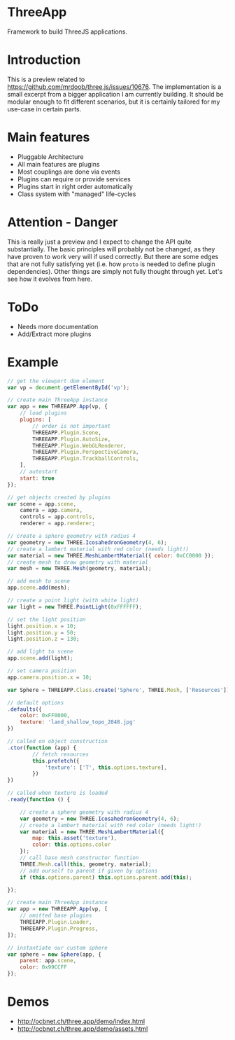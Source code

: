 # ThreeApp

Framework to build ThreeJS applications.

# Introduction

This is a preview related to https://github.com/mrdoob/three.js/issues/10676.
The implementation is a small excerpt from a bigger application I am currently
building. It should be modular enough to fit different scenarios, but it is
certainly tailored for my use-case in certain parts.

# Main features

- Pluggable Architecture
- All main features are plugins
- Most couplings are done via events
- Plugins can require or provide services
- Plugins start in right order automatically
- Class system with "managed" life-cycles

# Attention - Danger

This is really just a preview and I expect to change the API quite substantially.
The basic principles will probably not be changed, as they have proven to work
very will if used correctly. But there are some edges that are not fully satisfying
yet (i.e. how `proto` is needed to define plugin dependencies). Other things are
simply not fully thought through yet. Let's see how it evolves from here.

# ToDo

- Needs more documentation
- Add/Extract more plugins

# Example

```js
// get the viewport dom element
var vp = document.getElementById('vp');

// create main ThreeApp instance
var app = new THREEAPP.App(vp, {
	// load plugins
	plugins: [
		// order is not important
		THREEAPP.Plugin.Scene,
		THREEAPP.Plugin.AutoSize,
		THREEAPP.Plugin.WebGLRenderer,
		THREEAPP.Plugin.PerspectiveCamera,
		THREEAPP.Plugin.TrackballControls,
	],
	// autostart
	start: true
});

// get objects created by plugins
var scene = app.scene,
	camera = app.camera,
	controls = app.controls,
	renderer = app.renderer;

// create a sphere geometry with radius 4
var geometry = new THREE.IcosahedronGeometry(4, 6);
// create a lambert material with red color (needs light!)
var material = new THREE.MeshLambertMaterial({ color: 0xCC0000 });
// create mesh to draw geometry with material
var mesh = new THREE.Mesh(geometry, material);

// add mesh to scene
app.scene.add(mesh);

// create a point light (with white light)
var light = new THREE.PointLight(0xFFFFFF);

// set the light position
light.position.x = 10;
light.position.y = 50;
light.position.z = 130;

// add light to scene
app.scene.add(light);

// set camera position
app.camera.position.x = 10;
```

```js
var Sphere = THREEAPP.Class.create('Sphere', THREE.Mesh, ['Resources'])

// default options
.defaults({
	color: 0xFF0000,
	texture: 'land_shallow_topo_2048.jpg'
})

// called on object construction
.ctor(function (app) {
		// fetch resources
		this.prefetch({
			'texture': ['T', this.options.texture],
		})
})

// called when texture is loaded
.ready(function () {

	// create a sphere geometry with radius 4
	var geometry = new THREE.IcosahedronGeometry(4, 6);
	// create a lambert material with red color (needs light!)
	var material = new THREE.MeshLambertMaterial({
		map: this.asset('texture'),
		color: this.options.color
	});
	// call base mesh constructor function
	THREE.Mesh.call(this, geometry, material);
	// add ourself to parent if given by options
	if (this.options.parent) this.options.parent.add(this);

});

// create main ThreeApp instance
var app = new THREEAPP.App(vp, [
	// omitted base plugins
	THREEAPP.Plugin.Loader,
	THREEAPP.Plugin.Progress,
]);

// instantiate our custom sphere
var sphere = new Sphere(app, {
	parent: app.scene,
	color: 0x99CCFF
});
```

# Demos

- http://ocbnet.ch/three.app/demo/index.html
- http://ocbnet.ch/three.app/demo/assets.html
